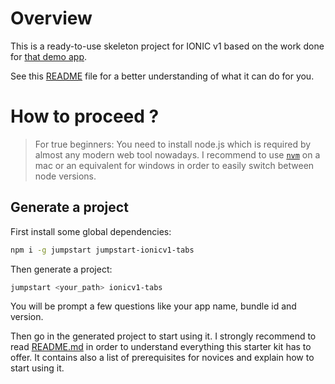 # Overview

This is a ready-to-use skeleton project for IONIC v1 based on the work done for [that demo app](https://github.com/jdat82/learning-ionic).

See this [README](template/README.md) file for a better understanding of what it can do for you.

# How to proceed ?

> For true beginners: You need to install node.js which is required by almost any modern web tool nowadays. 
I recommend to use [`nvm`](https://github.com/creationix/nvm) on a mac or an equivalent for windows in order to easily switch between node versions.

## Generate a project

First install some global dependencies:

```bash
npm i -g jumpstart jumpstart-ionicv1-tabs
```

Then generate a project:

```bash
jumpstart <your_path> ionicv1-tabs
```

You will be prompt a few questions like your app name, bundle id and version.

Then go in the generated project to start using it. I strongly recommend to read [README.md](template/README.md) in order to understand everything this starter kit
has to offer. It contains also a list of prerequisites for novices and explain how to start using it.




